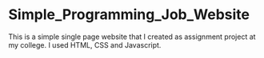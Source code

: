 # Simple_Programming_Job_Website
This is a simple single page website that I created as assignment project at my college. I used HTML, CSS and Javascript.
